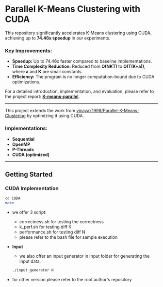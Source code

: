 # Parallel K-Means Clustering with CUDA

This repository significantly accelerates K-Means clustering using CUDA, achieving up to **74.46x speedup** in our experiments.

### Key Improvements:
- **Speedup:** Up to 74.46x faster compared to baseline implementations.
- **Time Complexity Reduction:** Reduced from **O(N*K*T)** to **O(T(K+a))**, where **a** and **K** are small constants.
- **Efficiency:** The program is no longer computation-bound due to CUDA optimizations.

For a detailed introduction, implementation, and evaluation, please refer to the project report: [**K-means-parallel**](https://github.com/tony96011/k-means-parallel/blob/master/PP_final_project.pdf).

---
This project extends the work from [vinayak1998/Parallel-K-Means-Clustering](https://github.com/vinayak1998/Parallel-K-Means-Clustering) by optimizing it using CUDA.

### Implementations:
- **Sequential**
- **OpenMP**
- **P-Threads**
- **CUDA (optimized)**

---

## Getting Started

### CUDA Implementation
   ```bash
   cd CUDA
   make
   ```
- we offer 3 script:
  - correctness.sh for testing the correctness
  - k_perf.sh for testing diff K
  - performance.sh for testing diff N
  - please refer to the bash file for sample execution

- **Input**
  - we also offer an input generator in Input folder for generating the input data.
  ```bash
  ./input_generator N 
  ```
- for other version please refer to the root author's repository
 

